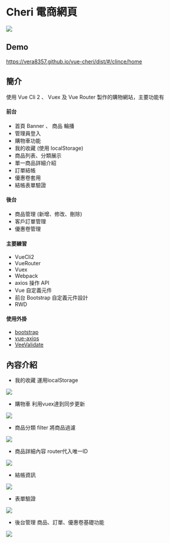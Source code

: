 # Cheri 電商網頁

![](https://vera8357.github.io/vue-cheri/dist/static/img/dome/home-1.png)
<!-- https://vera8357.github.io/vue-cheri/dist/static/img/dome/home-1.PNG -->
## Demo
https://vera8357.github.io/vue-cheri/dist/#/clince/home

## 簡介
使用 Vue Cli 2 、 Vuex 及 Vue Router 製作的購物網站，主要功能有

#### 前台
* 首頁 Banner 、 商品 輪播
* 管理員登入
* 購物車功能
* 我的收藏 (使用 localStorage)
* 商品列表、分類展示
* 單一商品詳細介紹
* 訂單結帳
* 優惠卷套用
* 結帳表單驗證

#### 後台
* 商品管理 (新增、修改、刪除)
* 客戶訂單管理
* 優惠卷管理

#### 主要練習
+ VueCli2
+ VueRouter
+ Vuex
+ Webpack
+ axios 操作 API
+ Vue 自定義元件
+ 前台 Bootstrap 自定義元件設計
+ RWD

#### 使用外掛
+ [bootstrap](https://bootstrap.hexschool.com/)
+ [vue-axios](https://www.npmjs.com/package/vue-axios)
+ [VeeValidate](https://baianat.github.io/vee-validate/)

## 內容介紹
- 我的收藏 運用localStorage

![](https://vera8357.github.io/vue-cheri/dist/static/img/dome/home-2.png)

- 購物車 利用vuex達到同步更新

![](https://vera8357.github.io/vue-cheri/dist/static/img/dome/home-3.png)

- 商品分類 filter 將商品過濾

![](https://vera8357.github.io/vue-cheri/dist/static/img/dome/home-4.png)

- 商品詳細內容 router代入唯一ID

![](https://vera8357.github.io/vue-cheri/dist/static/img/dome/home-5.png)

- 結帳資訊

![](https://vera8357.github.io/vue-cheri/dist/static/img/dome/home-6.png)

- 表單驗證

![](https://vera8357.github.io/vue-cheri/dist/static/img/dome/home-7.png)

- 後台管理 商品、訂單、優惠卷基礎功能

![](https://vera8357.github.io/vue-cheri/dist/static/img/dome/home-8.png)
